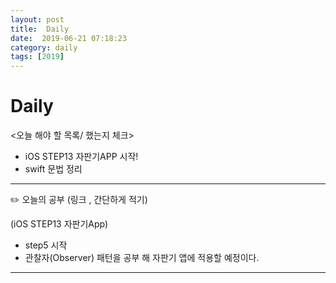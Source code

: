 ```yaml
---
layout: post
title:  Daily
date:  2019-06-21 07:18:23
category: daily
tags: [2019]
---
```


# Daily

<오늘 해야 할 목록/ 했는지 체크>

- iOS STEP13 자판기APP 시작!
- swift 문법 정리

------

✏️ 오늘의 공부 (링크 , 간단하게 적기)

(iOS STEP13 자판기App)

- step5 시작 
- 관찰자(Observer) 패턴을 공부 해 자판기 앱에 적용할 예정이다.

------
